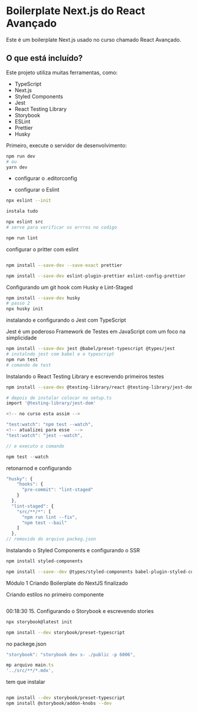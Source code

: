 # Boilerplate Next.js do React Avançado

Este é um boilerplate Next.js usado no curso chamado React Avançado.

## O que está incluído?

Este projeto utiliza muitas ferramentas, como:

- TypeScript
- Next.js
- Styled Components
- Jest
- React Testing Library
- Storybook
- ESLint
- Prettier
- Husky

Primeiro, execute o servidor de desenvolvimento:

```bash
npm run dev
# ou
yarn dev
```

- configurar o .editorconfig

- configurar o Eslint

```bash
npx eslint --init

instala tudo

npx eslint src
# serve para verificar os errros no codigo

npm run lint

```

configurar o pritter com eslint

```bash

npm install --save-dev --save-exact prettier

npm install --save-dev eslint-plugin-prettier eslint-config-prettier

```

Configurando um git hook com Husky e Lint-Staged

```bash
npm install --save-dev husky
# passo 2
npx husky init
```

instalando e configurando o Jest com TypeScript

Jest é um poderoso Framework de Testes em JavaScript com um foco na simplicidade

```bash
npm install --save-dev jest @babel/preset-typescript @types/jest
# instalndo jest com babel e o typescript
npm run test
# comando de test
```

Instalando o React Testing Library e escrevendo primeiros testes

```bash
npm install --save-dev @testing-library/react @testing-library/jest-dom

# depois de instalar colocar no setup.ts
import '@testing-library/jest-dom'

```

```javascript
<!-- no curso esta assim -->

"test:watch": "npm test --watch",
<!-- atualizei para esse  -->
"test:watch": "jest --watch",

// e executo o comando

npm test --watch
```

retonarnod e configurando

```javascript
"husky": {
    "hooks": {
      "pre-commit": "lint-staged"
    }
  },
  "lint-staged": {
    "src/**/*": [
      "npm run lint --fix",
      "npm test --bail"
    ]
  },
// removido do arquivo packeg.json
```

Instalando o Styled Components e configurando o SSR

```bash
npm install styled-components

npm install --save--dev @types/styled-components babel-plugin-styled-components

```

Módulo 1 Criando Boilerplate do NextJS finalizado

Criando estilos no primeiro componente

```bash

```

00:18:30 15. Configurando o Storybook e escrevendo stories

```bash
npx storybook@latest init

npm install --dev storybook/preset-typescript
```

no packege.json

```javascript
"storybook": "storybook dev s- ./public -p 6006",

mp arquivo main.ts
'../src/**/*.mdx',
```

tem que instalar

```bash

npm install --dev storybook/preset-typescript
npm install @storybook/addon-knobs --dev
```
